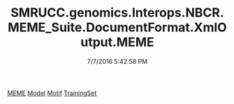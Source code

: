 ﻿---
title: SMRUCC.genomics.Interops.NBCR.MEME_Suite.DocumentFormat.XmlOutput.MEME
date: 7/7/2016 5:42:58 PM
---

[MEME](T-SMRUCC.genomics.Interops.NBCR.MEME_Suite.DocumentFormat.XmlOutput.MEME.MEME.html)
[Model](T-SMRUCC.genomics.Interops.NBCR.MEME_Suite.DocumentFormat.XmlOutput.MEME.Model.html)
[Motif](T-SMRUCC.genomics.Interops.NBCR.MEME_Suite.DocumentFormat.XmlOutput.MEME.Motif.html)
[TrainingSet](T-SMRUCC.genomics.Interops.NBCR.MEME_Suite.DocumentFormat.XmlOutput.MEME.TrainingSet.html)
